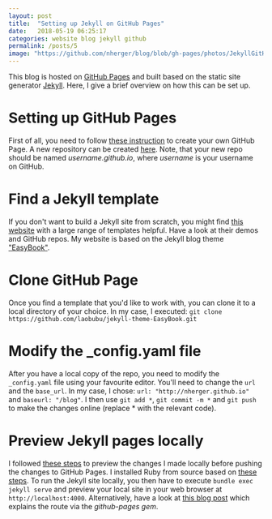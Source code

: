 ```yaml
---
layout: post
title:  "Setting up Jekyll on GitHub Pages"
date:   2018-05-19 06:25:17
categories: website blog jekyll github
permalink: /posts/5
image: "https://github.com/nherger/blog/blob/gh-pages/photos/JekyllGitHub_banner.png?raw=true"
---
```


This blog is hosted on [GitHub Pages](https://pages.github.com/) and built based on the static site generator [Jekyll](https://jekyllrb.com/). Here, I give a brief overview on how this can be set up.

<!--more-->

# Setting up GitHub Pages
First of all, you need to follow [these instruction](https://pages.github.com/) to create your own GitHub Page. A new repository can be created [here](https://github.com/new). Note, that your new repo should be named *username.github.io*, where *username* is your username on GitHub.

# Find a Jekyll template
If you don't want to build a Jekyll site from scratch, you might find [this website](http://jekyllthemes.org/) with a large range of templates helpful. Have a look at their demos and GitHub repos. My website is based on the Jekyll blog theme ["EasyBook"](https://github.com/laobubu/jekyll-theme-EasyBook).

# Clone GitHub Page
Once you find a template that you'd like to work with, you can clone it to a local directory of your choice. In my case, I executed:
`git clone https://github.com/laobubu/jekyll-theme-EasyBook.git`

# Modify the _config.yaml file
After you have a local copy of the repo, you need to modify the `_config.yaml` file using your favourite editor. You'll need to change the `url` and the `base_url`. In my case, I chose: `url: "http://nherger.github.io"` and `baseurl: "/blog"`. I then use `git add *`, `git commit -m *` and `git push` to make the changes online (replace * with the relevant code).

# Preview Jekyll pages locally
I followed [these steps](https://help.github.com/articles/setting-up-your-github-pages-site-locally-with-jekyll/) to preview the changes I made locally before pushing the changes to GitHub Pages. I installed Ruby from source based on [these steps](https://www.ruby-lang.org/en/documentation/installation/#building-from-source).
To run the Jekyll site locally, you then have to execute `bundle exec jekyll serve` and preview your local site in your web browser at `http://localhost:4000`.
Alternatively, have a look at [this blog post](http://kbroman.org/simple_site/pages/local_test.html) which explains the route via the *github-pages gem*.
